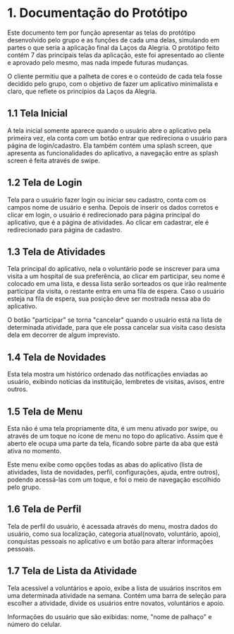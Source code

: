 # 1. Documentação do Protótipo
Este documento tem por função apresentar as telas do protótipo desenvolvido pelo grupo e as funções de cada uma delas, simulando em partes o que seria a aplicação final da Laços da Alegria. O protótipo feito contém 7 das principais telas da aplicação, este foi apresentado ao cliente e aprovado pelo mesmo, mas nada impede futuras mudanças.

O cliente permitiu que a palheta de cores e o conteúdo de cada tela fosse decidido pelo grupo, com o objetivo de fazer um aplicativo minimalista e claro, que reflete os princípios da Laços da Alegria.

## 1.1 Tela Inicial
A tela inicial somente aparece quando o usuário abre o aplicativo pela primeira vez, ela conta com um botão entrar que redireciona o usuário para página de login/cadastro. Ela também contém uma splash screen, que apresenta as funcionalidades do aplicativo, a navegação entre as splash screen é feita através de swipe.

## 1.2 Tela de Login
Tela para o usuário fazer login ou iniciar seu cadastro, conta com os campos nome de usuário e senha. Depois de inserir os dados corretos e clicar em login, o usuário é redirecionado para página principal do aplicativo, que é a página de atividades.
Ao clicar em cadastrar, ele é redirecionado para página de cadastro.

## 1.3 Tela de Atividades
Tela principal do aplicativo, nela o voluntário pode se inscrever para uma visita a um hospital de sua preferência, ao clicar em participar, seu nome é colocado em uma lista, e dessa lista serão sorteados os que irão realmente participar da visita, o restante entra em uma fila de espera. Caso o usuário esteja na fila de espera, sua posição deve ser mostrada nessa aba do aplicativo.

O botão "participar" se torna "cancelar" quando o usuário está na lista de determinada atividade, para que ele possa cancelar sua visita caso desista dela em decorrer de algum imprevisto.

## 1.4 Tela de Novidades
Esta tela mostra um histórico ordenado das notificações enviadas ao usuário, exibindo notícias da instituição, lembretes de visitas, avisos, entre outros.

## 1.5 Tela de Menu
Esta não é uma tela propriamente dita, é um menu ativado por swipe, ou através de um toque no ícone de menu no topo do aplicativo. Assim que é aberto ele ocupa uma parte da tela, ficando sobre parte da aba que está ativa no momento.

Este menu exibe como opções todas as abas do aplicativo (lista de atividades, lista de novidades, perfil, configurações, ajuda, entre outros), podendo acessá-las com um toque, e foi o meio de navegação escolhido pelo grupo.

## 1.6 Tela de Perfil
Tela de perfil do usuário, é acessada através do menu, mostra dados do usuário, como sua localização, categoria atual(novato, voluntário, apoio), conquistas pessoais no aplicativo e um botão para alterar informações pessoais.

## 1.7 Tela de Lista da Atividade
Tela acessível a voluntários e apoio, exibe a lista de usuários inscritos em uma determinada atividade na semana. Contém uma barra de seleção para escolher a atividade, divide os usuários entre novatos, voluntários e apoio.

Informações do usuário que são exibidas: nome, "nome de palhaço" e número do celular.
